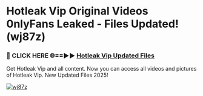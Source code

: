 # Hotleak Vip Original Videos 0nlyFans Leaked - Files Updated! (wj87z)

<h3>🔴 CLICK HERE 🌐==►► <a href="https://tinyurl.com/2m67pmp6" rel="nofollow">Hotleak Vip Updated Files</a></h3>

Get Hotleak Vip and all content. Now you can access all videos and pictures of Hotleak Vip. New Updated Files 2025!

[![wj87z](https://i.imgur.com/H4QAA4z.gif)](https://tinyurl.com/2m67pmp6)